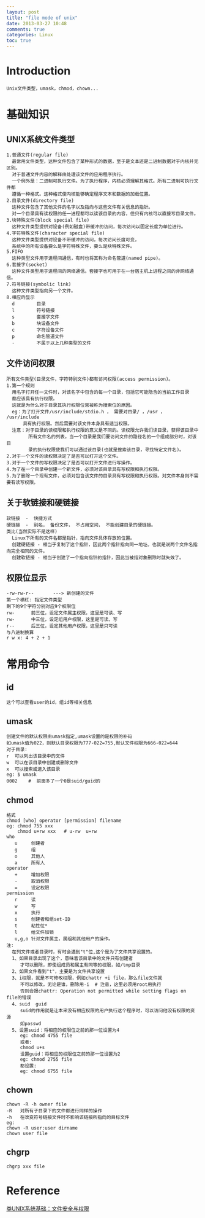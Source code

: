 ```yaml
---
layout: post
title: "file mode of unix"
date: 2013-03-27 10:48
comments: true
categories: Linux
toc: true
---
```

# Introduction
    Unix文件类型，umask，chmod，chown...
<!--more-->
# 基础知识
##  UNIX系统文件类型
	1.普通文件(regular file)
	  最常用文件类型，这种文件包含了某种形式的数据，至于是文本还是二进制数据对于内核并无区别。
	  对于普通文件内容的解释由处理该文件的应用程序执行。
	  一个例外是：二进制可执行文件。为了执行程序，内核必须理解其格式。所有二进制可执行文件都
	  遵循一种格式。这种格式使内核能够确定程序文本和数据的加载位置。
	2.目录文件(directory file)
	  这种文件包含了其他文件的名字以及指向与这些文件有关信息的指针。
	  对一个目录具有读权限的任一进程都可以读该目录的内容，但只有内核可以直接写目录文件。
	3.块特殊文件(block special file)
	  这种文件类型提供对设备(例如磁盘)带缓冲的访问，每次访问以固定长度为单位进行。
	4.字符特殊文件(character special file)
	  这种文件类型提供对设备不带缓冲的访问，每次访问长度可变，
	  系统中的所有设备要么是字符特殊文件，要么是块特殊文件。
	5.FIFO
	  这种类型文件用于进程间通信，有时也将其称为命名管道(named pipe)。
	6.套接字(socket)
	  这种文件类型用于进程间的网络通信。套接字也可用于在一台宿主机上进程之间的非网络通信。
	7.符号链接(symbolic link)
	  这种文件类型指向另一个文件。
	8.相应的显示  
	  d        目录
	  l        符号链接
	  s        套接字文件
	  b        块设备文件
	  c        字符设备文件
	  p        命名管道文件
	  -        不属于以上几种类型的文件
## 文件访问权限
	所有文件类型(目录文件，字符特别文件)都有访问权限(access permission)。
	1.第一个规则
	  用名字打开任一文件时，对该名字中包含的每一个目录，包括它可能隐含的当前工作目录
	  都应该具有执行权限。
	  这就是为什么对于目录其执行权限位常被称为搜索位的原因。
	  eg：为了打开文件/usr/include/stdio.h ， 需要对目录/ ，/usr ， /usr/include 
	      具有执行权限。然后需要对该文件本身具有适当权限。
	  注意：对于目录的读权限和执行权限的意义是不同的。读权限允许我们读目录，获得该目录中
	        所有文件名的列表。当一个目录是我们要访问文件的路径名的一个组成部分时，对该目
			录的执行权限使我们可以通过该目录(也就是搜索该目录，寻找特定文件名)。
	2.对于一个文件的读权限决定了是否可以打开这个文件。
	3.对于一个文件的写权限决定了是否可以打开文件进行写操作。
	4.为了在一个目录中创建一个新文件，必须对该目录具有写权限和执行权限。
	5.为了删除一个现有文件，必须对包含该文件的目录具有写权限和执行权限。对文件本身则不需要有读写权限。
## 关于软链接和硬链接
	软链接  -  快捷方式
	硬链接  -  别名， 备份文件， 不占用空间， 不能创建目录的硬链接。
	类比(当然实际不是这样)
	  Linux下所有的文件名都是指针，指向文件具体存放的位置。
	  创建硬链接 - 相当于复制了这个指针，因此两个指针指向同一地址。也就是说两个文件名指向完全相同的文件。
	  创建软链接 - 相当于创建了一个指向指针的指针，因此当被指对象删除时就失效了。
## 权限位显示
    -rw-rw-r--       ---> 新创建的文件
    第一个横杠: 指定文件类型
    剩下的9个字符分别对应9个权限位
    rw-      前三位，设定文件属主权限，这里是可读、写
    rw-      中三位，设定组用户权限，这里是可读、写
    r--      后三位，设定其他用户权限，这里是只可读
    与八进制换算
    r w x: 4 + 2 + 1
# 常用命令
## id
    这个可以查看user的id，组id等相关信息
## umask
    创建文件的默认权限由umask指定,umask设置的是权限的补码
	如umask值为022，则默认目录权限为777-022=755,默认文件权限为666-022=644
	对于目录:
	r  可以列出该目录中的文件
	w  可以在该目录中创建或删除文件
	x  可以搜索或进入该目录
	eg: $ umask
	0002    #  前面多了一个0是suid/guid的
## chmod
    格式
	chmod [who] operator [permission] filename
	eg: chmod 755 xxx
	    chmod u+rw xxx   # u-rw  u=rw
	who
	   u     创建者
	   g     组
	   o     其他人
	   a     所有人
	operator
	   +     增加权限
	   -     取消权限
	   =     设定权限
    permission
	   r     读
	   w     写
	   x     执行
	   s     创建者和组set-ID
	   t     粘性位*
	   l     给文件加锁
	   u,g,o 针对文件属主，属组和其他用户的操作。
    注:
	  在列文件或者目录时，有时会遇到"t"位,这个是为了文件共享设置的。
	  1、如果目录出现了这个，意味着该目录中的文件只有创建者
	     才可以删除，即使组成员和属主有同等的权限，如/tmp目录
      2、如果文件看到"t"，主要是为文件共享设置
	  3、i权限，就是不可修改权限，例如chattr +i file，那么file文件就
	     不可以修改，无论是谁，删除用-i  # 注意，这里必须用root用执行
		 否则会报chattr: Operation not permitted while setting flags on file的错误
	  4、suid  guid
	     suid的作用就是让本来没有相应权限的用户执行这个程序时，可以访问他没有权限的资源
		 如passwd
	  5、设置suid：将相应的权限位之前的那一位设置为4
	     eg: chmod 4755 file
		 或者:
		 chmod u+s
		 设置guid：将相应的权限位之前的那一位设置为2
		 eg: chmod 2755 file
		 都设置:
		 eg: chmod 6755 file
## chown
    chown -R -h owner file
	-R   对所有子目录下的文件都进行同样的操作
	-h   在改变符号链接文件时不影响该链接所指向的目标文件
	eg:
	chown -R user:user dirname
	chown user file
## chgrp
    chgrp xxx file

# Reference
[类UNIX系统基础：文件安全与权限](http://bbs.chinaunix.net/thread-434579-1-1.html)
